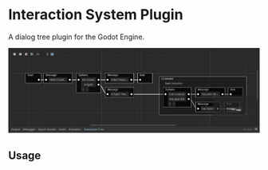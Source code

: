 # Interaction System Plugin

A dialog tree plugin for the Godot Engine.

![screeshot](screenshot.png)

## Usage
